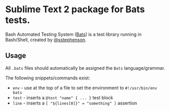 # Sublime Text 2 package for Bats tests.

Bash Automated Testing System ([Bats](https://github.com/sstephenson/bats)) is a test library running in Bash/Shell, created by [@sstephenson](https://github.com/sstephenson).

## Usage

All `.bats` files should automatically be assigned the `Bats` language/grammar.

The following snippets/commands exist:

* `env` - use at the top of a file to set the environment to `#!/usr/bin/env bats`
* `test` - inserts a `@test "name" { ... }` test block
* `line` - inserts a `[ "${lines[0]}" = "something" ]` assertion

